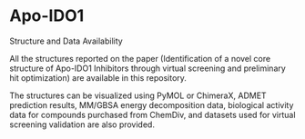 # Apo-IDO1
Structure and Data Availability

All the structures reported on the paper (Identification of a novel core structure of Apo-IDO1 Inhibitors through virtual screening and preliminary hit optimization) are available in this repository.

The structures can be visualized using PyMOL or ChimeraX, ADMET prediction results, MM/GBSA energy decomposition data, biological activity data for compounds purchased from ChemDiv, and datasets used for virtual screening validation are also provided.
